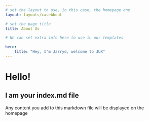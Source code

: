 ```yaml
---
# set the layout to use, in this case, the homepage one
layout: layouts/caseAbout

# set the page title
title: About Us

# We can set extra info here to use in our templates

hero:
    title: "Hey, I'm Jarryd, welcome to JUX"
---
```



# Hello!

## I am your index.md file

Any content you add to this markdown file will be displayed on the homepage 